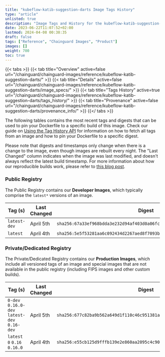 ```yaml
---
title: "kubeflow-katib-suggestion-darts Image Tags History"
type: "article"
unlisted: true
description: "Image Tags and History for the kubeflow-katib-suggestion-darts Chainguard Image"
date: 2023-06-22T11:07:52+02:00
lastmod: 2024-04-08 00:38:35
draft: false
tags: ["Reference", "Chainguard Images", "Product"]
images: []
weight: 700
toc: true
---
```


{{< tabs >}}
{{< tab title="Overview" active=false url="/chainguard/chainguard-images/reference/kubeflow-katib-suggestion-darts/" >}}
{{< tab title="Details" active=false url="/chainguard/chainguard-images/reference/kubeflow-katib-suggestion-darts/image_specs/" >}}
{{< tab title="Tags History" active=true url="/chainguard/chainguard-images/reference/kubeflow-katib-suggestion-darts/tags_history/" >}}
{{< tab title="Provenance" active=false url="/chainguard/chainguard-images/reference/kubeflow-katib-suggestion-darts/provenance_info/" >}}
{{</ tabs >}}

The following tables contains the most recent tags and digests that can be used to pin your Dockerfile to a specific build of this image. Check our guide on [Using the Tag History API](/chainguard/chainguard-images/using-the-tag-history-api/) for information on how to fetch all tags from an image and how to pin your Dockerfile to a specific digest.

Please note that digests and timestamps only change when there is a change to the image, even though images are rebuilt every night. The "Last Changed" column indicates when the image was last modified, and doesn't always reflect the latest build timestamp. For more information about how our reproducible builds work, please refer to [this blog post](https://www.chainguard.dev/unchained/reproducing-chainguards-reproducible-image-builds).

### Public Registry
The Public Registry contains our **Developer Images**, which typically comprise the `latest*` versions of an image.

| Tag (s)       | Last Changed | Digest                                                                    |
|---------------|--------------|---------------------------------------------------------------------------|
|  `latest-dev` | April 5th    | `sha256:67a33ef968bdda3e232d94af403d0a06fc36e7f1b2bc021f871fc1404e8c7dfb` |
|  `latest`     | April 4th    | `sha256:5e5f53281aa6c092434d2267aed8f7093b23eced00649700053f1d68f856f2b4` |


### Private/Dedicated Registry
The Private/Dedicated Registry contains our **Production Images**, which include all versioned tags of an image and special images that are not available in the public registry (including FIPS images and other custom builds).

| Tag (s)                                       | Last Changed | Digest                                                                    |
|-----------------------------------------------|--------------|---------------------------------------------------------------------------|
|  `0-dev` `0.16.0-dev` `latest-dev` `0.16-dev` | April 5th    | `sha256:677c82ba9b562a649d1f110c46c951381adf10b6404bd62e0bd3d0ea2bee7f7f` |
|  `latest` `0` `0.16` `0.16.0`                 | April 4th    | `sha256:e55cb125d9fffb139e2e860aa2095c4c9008f77b52e52723ad70b1a067a1b018` |

